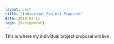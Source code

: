 ```yaml
---
layout: post
title: "Individual Project Proposal"
date: 2018-02-12
tags: [assignment]
---
```


This is where my individual project proposal will live
